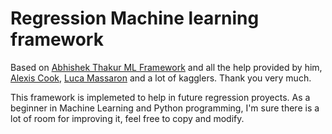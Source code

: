 # Regression Machine learning framework
Based on [Abhishek Thakur ML Framework](https://github.com/abhishekkrthakur/mlframework) and all the help provided by him, [Alexis Cook](https://www.kaggle.com/alexisbcook), [Luca Massaron](https://www.kaggle.com/lucamassaron) and a lot of kagglers. Thank you very much.

This framework is implemeted to help in future regression proyects. As a beginner in Machine Learning and Python programming, I'm sure there is a lot of room for improving it, feel free to copy and modify.


